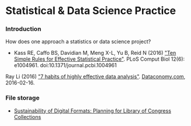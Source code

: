# Statistical & Data Science Practice

### Introduction

How does one approach a statistics or data science project?


* Kass RE, Caffo BS, Davidian M, Meng X-L, Yu B, Reid N (2016) ["Ten Simple Rules for Effective Statistical Practice"](http://journals.plos.org/ploscompbiol/article?id=10.1371%2Fjournal.pcbi.1004961). PLoS Comput Biol 12(6): e1004961. doi:10.1371/journal.pcbi.1004961

Ray Li (2016) ["7 habits of highly effective data analysis"](http://dataconomy.com/2016/02/7-habits-of-highly-effective-data-analysis/). [Dataconomy.com](Dataconomy.com), 2016-02-16.

### File storage

* [Sustainability of Digital Formats: Planning for Library of Congress Collections](http://www.digitalpreservation.gov/formats/index.shtml)
